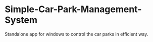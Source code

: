 # Simple-Car-Park-Management-System
Standalone app for windows to control the car parks in efficient way.
